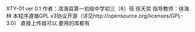   XTY-01 ver 0.1 
 作者：滨海县第一初级中学初三（6）班 徐天奕
 指导教师：徐海林
 本程序遵循GPL v3协议开源（详见http://opensource.org/licenses/GPL-3.0）
 直接上传就可以 要用的库都有

